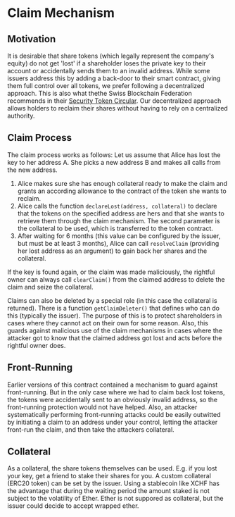 # Claim Mechanism

## Motivation
It is desirable that share tokens (which legally represent the company's equity) do not get 'lost' if a shareholder loses the private key to their account or accidentally sends them to an invalid address. While some issuers address this by adding a back-door to their smart contract, giving them full control over all tokens, we prefer following a decentralized approach. This is also what thethe Swiss Blockchain Federation recommends in their [Security Token Circular](http://blockchainfederation.ch/wp-content/uploads/2019/12/SBF-Circular-2019-01-Tokenized-Equity-4.pdf). Our decentralized approach allows holders to reclaim their shares without having to rely on a centralized authority.

## Claim Process

The claim process works as follows: Let us assume that Alice has lost the key to her address A. She picks a new address B and makes all calls from the new address.

1. Alice makes sure she has enough collateral ready to make the claim and grants an according allowance to the contract of the token she wants to reclaim.
1. Alice calls the function `declareLost(address, collateral)` to declare that the tokens on the specified address are hers and that she wants to retrieve them through the claim mechanism. The second parameter is the collateral to be used, which is transferred to the token contract.
2. After waiting for 6 months (this value can be configured by the issuer, but must be at least 3 months), Alice can call `resolveClaim` (providing her lost address as an argument) to gain back her shares and the collateral.

If the key is found again, or the claim was made maliciously, the rightful owner can always call `clearClaim()` from the claimed address to delete the claim and seize the collateral.

Claims can also be deleted by a special role (in this case the collateral is returned). There is a function `getClaimDeleter()` that defines who can do this (typically the issuer). The purpose of this is to protect shareholders in cases where they cannot act on their own for some reason. Also, this guards against malicious use of the claim mechanisms in cases where the attacker got to know that the claimed address got lost and acts before the rightful owner does.

## Front-Running

Earlier versions of this contract contained a mechanism to guard against front-running. But in the only case where we had to claim back lost tokens, the tokens were accidentally sent to an obviously invalid address, so the front-running protection would not have helped. Also, an attacker systematically performing front-running attacks could be easily outwitted by initiating a claim to an address under your control, letting the attacker front-run the claim, and then take the attackers collateral.

## Collateral

As a collateral, the share tokens themselves can be used. E.g. if you lost your key, get a friend to stake their shares for you. A custom collateral (ERC20 token) can be set by the issuer. Using a stablecoin like XCHF has the advantage that during the waiting period the amount staked is not subject to the volatility of Ether. Ether is not suppored as collateral, but the issuer could decide to accept wrapped ether.
